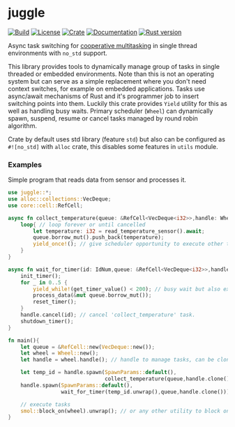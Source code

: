 # juggle

[![Build](https://github.com/Kazik24/juggle/workflows/Build%20and%20test/badge.svg)](
https://github.com/Kazik24/juggle/actions)
[![License](https://img.shields.io/badge/license-MIT%2FApache--2.0-blue.svg)](
https://github.com/Kazik24/juggle)
[![Crate](https://img.shields.io/crates/v/juggle.svg)](
https://crates.io/crates/juggle)
[![Documentation](https://docs.rs/juggle/badge.svg)](
https://docs.rs/juggle)
[![Rust version](https://img.shields.io/badge/Rust-1.46+-blueviolet.svg)](
https://www.rust-lang.org)

Async task switching for
[cooperative multitasking](https://en.wikipedia.org/wiki/Cooperative_multitasking)
in single thread environments with `no_std` support.

This library provides tools to dynamically manage group of tasks in single threaded or embedded
environments. Note than this is not an operating system but can serve as a simple replacement
where you don't need context switches, for example on embedded applications.
Tasks use async/await mechanisms of Rust and it's programmer job to insert switching
points into them. Luckily this crate provides `Yield` utility for this as well as
handling busy waits. Primary scheduler (`Wheel`) can dynamically spawn, suspend, resume
or cancel tasks managed by round robin algorithm.

Crate by default uses std library (feature `std`) but also can be configured
as `#![no_std]` with `alloc` crate, this disables some features in `utils`
module.

### Examples
Simple program that reads data from sensor and processes it.
```rust
use juggle::*;
use alloc::collections::VecDeque;
use core::cell::RefCell;

async fn collect_temperature(queue: &RefCell<VecDeque<i32>>,handle: WheelHandle<'_>){
    loop{ // loop forever or until cancelled
        let temperature: i32 = read_temperature_sensor().await;
        queue.borrow_mut().push_back(temperature);
        yield_once!(); // give scheduler opportunity to execute other tasks
    }
}

async fn wait_for_timer(id: IdNum,queue: &RefCell<VecDeque<i32>>,handle: WheelHandle<'_>){
    init_timer();
    for _ in 0..5 {
        yield_while!(get_timer_value() < 200); // busy wait but also executes other tasks.
        process_data(&mut queue.borrow_mut());
        reset_timer();
    }
    handle.cancel(id); // cancel 'collect_temperature' task.
    shutdown_timer();
}

fn main(){
    let queue = &RefCell::new(VecDeque::new());
    let wheel = Wheel::new();
    let handle = wheel.handle(); // handle to manage tasks, can be cloned inside this thread

    let temp_id = handle.spawn(SpawnParams::default(),
                               collect_temperature(queue,handle.clone()));
    handle.spawn(SpawnParams::default(),
                 wait_for_timer(temp_id.unwrap(),queue,handle.clone()));

    // execute tasks
    smol::block_on(wheel).unwrap(); // or any other utility to block on future.
}
 ```